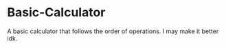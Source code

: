# Basic-Calculator
A basic calculator that follows the order of operations. I may make it better idk.
